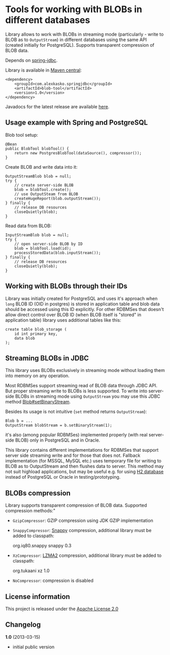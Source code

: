 Tools for working with BLOBs in different databases
===================================================

Library allows to work with BLOBs in streaming mode (particularly - write to BLOB as to `OutputStream`)
in different databases using the same API (created initially for PostgreSQL). Supports transparent compression
of BLOB data.

Depends on [spring-jdbc](http://static.springsource.org/spring/docs/3.0.x/spring-framework-reference/html/jdbc.html).

Library is available in [Maven central](http://repo1.maven.org/maven2/com/alexkasko/springjdbc/):

    <dependency>
        <groupId>com.alexkasko.springjdbc</groupId>
        <artifactId>blob-tool</artifactId>
        <version>1.0</version>
    </dependency>

Javadocs for the latest release are available [here](http://alexkasko.github.com/blob-tool/javadocs).

Usage example with Spring and PostgreSQL
----------------------------------------

Blob tool setup:

    @Bean
    public BlobTool blobTool() {
        return new PostgresBlobTool(dataSource(), compressor());
    }

Create BLOB and write data into it:

    OutputStreamBlob blob = null;
    try {
        // create server-side BLOB
        blob = blobTool.create();
        // use OutputSteam from BLOB
        createHugeReport(blob.outputStream());
    } finally {
        // release DB resources
        closeQuietly(blob);
    }

Read data from BLOB:

    InputStreamBlob blob = null;
    try {
        // open server-side BLOB by ID
        blob = blobTool.load(id);
        processStoredData(blob.inputStream());
    } finally {
        // release DB resources
        closeQuietly(blob);
    }

Working with BLOBs through their IDs
-------------------------------------

Library was initially created for PostgreSQL and uses it's approach when `long` BLOB ID (OID in postgres) is stored in
application table and blob data should be accessed using this ID explicitly. For other RDBMSes that doesn't allow
direct control over BLOB ID (when BLOB itself is "stored" in application table) library uses additional tables like this:

    create table blob_storage (
        id int primary key,
        data blob
    );

Streaming BLOBs in JDBC
-----------------------

This library uses BLOBs exclusively in streaming mode without loading them into memory on any operation.

Most RDBMSes support streaming read of BLOB data through JDBC API. But proper streaming write to BLOBs is less supported.
To write into server-side BLOBs in streaming mode using `OutputStream` you may use this JDBC method
[Blob#setBinaryStream](http://docs.oracle.com/javase/6/docs/api/java/sql/Blob.html#setBinaryStream%28long%29).

Besides its usage is not intuitive (`set` method returns `OutputStream`):

    Blob b = ...
    OutputStream blobStream = b.setBinaryStream(1);

it's also (among popular RDBMSes) implemented properly (with real server-side BLOB) only in PostgreSQL and in Oracle.

This library contains different implementations for RDBMSes that support server side streaming
write and for those that does not. Fallback implementation (for MSSQL, MySQL etc.) uses temporary file for writing to BLOB
as to OutputStream and then flushes data to server. This method may not suit highload applications, but may be useful e.g.
for using [H2 database](http://www.h2database.com/html/main.html) instead of PostgreSQL or Oracle in testing/prototyping.

BLOBs compression
-----------------

Library supports transparent compression of BLOB data. Supported compression methods:"

 - `GzipCompressor`: GZIP compression using JDK GZIP implementation
 - `SnappyCompressor`: [Snappy](http://en.wikipedia.org/wiki/Snappy_%28software%29) compression,
additional library must be added to classpath:

    <dependency>
        <groupId>org.iq80.snappy</groupId>
        <artifactId>snappy</artifactId>
        <version>0.3</version>
    </dependency>

 - `XzCompressor`: [LZMA2](http://en.wikipedia.org/wiki/Xz) compression, additional library must be added to classpath:

    <dependency>
        <groupId>org.tukaani</groupId>
        <artifactId>xz</artifactId>
        <version>1.0</version>
    </dependency>

 - `NoCompressor`: compression is disabled

License information
-------------------

This project is released under the [Apache License 2.0](http://www.apache.org/licenses/LICENSE-2.0)

Changelog
---------

**1.0** (2013-03-15)

 * initial public version